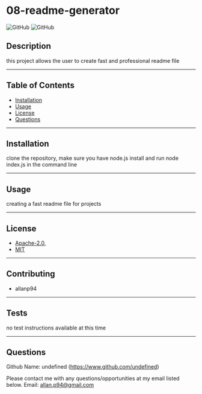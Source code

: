 
  # 08-readme-generator

  ![GitHub](https://img.shields.io/github/license/allanp94/08-readme-generator?color=green&label=Apache-2.0) ![GitHub](https://img.shields.io/github/license/allanp94/08-readme-generator?color=green&label=MIT)

  ## Description

  this project allows the user to create fast and professional readme file

  ---

  ## Table of Contents

  * [Installation](#installation)
  * [Usage](#usage)
  * [License](#license)
  * [Questions](#questions)
  
  ---

  ## Installation

  clone the repository, make sure you have node.js install and run node index.js in the command line

  ---

  ## Usage

  creating a fast readme file for projects

  ---

  ## License

  
* [Apache-2.0](https://choosealicense.com/licenses/apache-2.0/),
* [MIT](https://choosealicense.com/licenses/mit/)

--- 

## Contributing

  * allanp94 

---

## Tests

no test instructions available at this time

---

## Questions

Github Name: undefined
(https://www.github.com/undefined)

Please contact me with any questions/opportunities at my email listed below. 
Email: allan.p94@gmail.com

